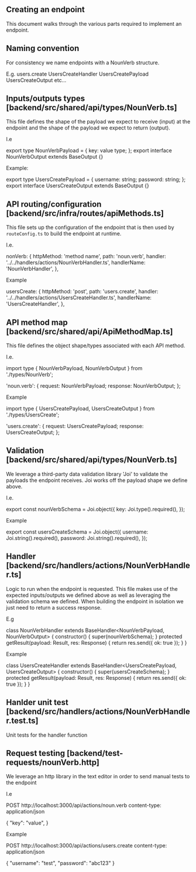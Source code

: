 ## Creating an endpoint
This document walks through the various parts required to implement an endpoint.

## Naming convention
For consistency we name endpoints with a NounVerb structure.

E.g.
users.create
UsersCreateHandler
UsersCreatePayload
UsersCreateOutput 
etc...

## Inputs/outputs types [backend/src/shared/api/types/NounVerb.ts]
This file defines the shape of the payload we expect to receive (input) at the endpoint and the shape of the payload we expect to return (output).

I.e

export type NounVerbPayload = {
  key: value type;
};
export interface NounVerbOutput extends BaseOutput {}

Example:

export type UsersCreatePayload = {
  username: string;
  password: string;
};
export interface UsersCreateOutput extends BaseOutput {}

## API routing/configuration [backend/src/infra/routes/apiMethods.ts]
This file sets up the configuration of the endpoint that is then used by `routeConfig.ts` to build the endpoint at runtime.

I.e.

nonVerb: {
    httpMethod: 'method name',
    path: 'noun.verb',
    handler: '../../handlers/actions/NounVerbHandler.ts',
    handlerName: 'NounVerbHandler',
},

Example

usersCreate: {
    httpMethod: 'post',
    path: 'users.create',
    handler: '../../handlers/actions/UsersCreateHandler.ts',
    handlerName: 'UsersCreateHandler',
},

## API method map [backend/src/shared/api/ApiMethodMap.ts]
This file defines the object shape/types associated with each API method.

I.e.

import type { NounVerbPayload, NounVerbOutput } from './types/NounVerb';

'noun.verb': {
    request: NounVerbPayload;
    response: NounVerbOutput;
};

Example

import type { UsersCreatePayload, UsersCreateOutput } from './types/UsersCreate';

'users.create': {
    request: UsersCreatePayload;
    response: UsersCreateOutput;
};


## Validation [backend/src/shared/api/types/NounVerb.ts]
We leverage a third-party data validation library 'Joi' to validate the payloads the endpoint receives. Joi works off the payload shape we define above.

I.e.

export const nounVerbSchema = Joi.object<NounVerbPayload>({
    key: Joi.type().required(),
});

Example

export const usersCreateSchema = Joi.object<UsersCreatePayload>({
    username: Joi.string().required(),
    password: Joi.string().required(),
});

## Handler [backend/src/handlers/actions/NounVerbHandler.ts]
Logic to run when the endpoint is requested. This file makes use of the expected inputs/outputs we defined above as well as leveraging the validation schema we defined. When building the endpoint in isolation we just need to return a success response.

E.g
 
class NounVerbHandler extends BaseHandler<NounVerbPayload, NounVerbOutput> {
  constructor() {
    super(nounVerbSchema);
  }
  protected getResult(payload: Result<NounVerbPayload>, res: Response<NounVerbOutput>) {
    return res.send({ ok: true });
  }
}

Example

class UsersCreateHandler extends BaseHandler<UsersCreatePayload, UsersCreateOutput> {
  constructor() {
    super(usersCreateSchema);
  }
  protected getResult(payload: Result<UsersCreatePayload>, res: Response<UsersCreateOutput>) {
    return res.send({ ok: true });
  }
}

## Hanlder unit test [backend/src/handlers/actions/NounVerbHandler.test.ts]
Unit tests for the handler function


## Request testing [backend/test-requests/nounVerb.http]
We leverage an http library in the text editor in order to send manual tests to the endpoint

I.e

POST http://localhost:3000/api/actions/noun.verb
content-type: application/json

{
    "key": "value",
}

Example

POST http://localhost:3000/api/actions/users.create
content-type: application/json

{
    "username": "test",
    "password": "abc123"
}
